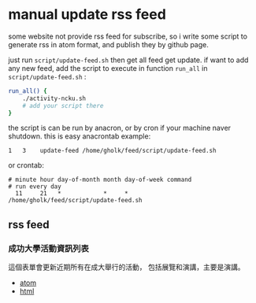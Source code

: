 # manual update rss feed
some website not provide rss feed for subscribe,
so i write some script to generate rss in atom format,
and publish they by github page.

just run `script/update-feed.sh` 
then get all feed get update.
if want to add any new feed,
add the script to execute 
in function `run_all` in `script/update-feed.sh` :

```sh
run_all() {
    ./activity-ncku.sh
    # add your script there
}
```

the script is can be run by anacron,
or by cron if your machine naver shutdown.
this is easy anacrontab example:

```anacrontab
1   3    update-feed /home/gholk/feed/script/update-feed.sh
```

or crontab:

```crontab
# minute hour day-of-month month day-of-week command
# run every day
  11     21   *            *     *           /home/gholk/feed/script/update-feed.sh
```

## rss feed

### 成功大學活動資訊列表
這個表單會更新近期所有在成大舉行的活動，
包括展覽和演講，主要是演講。

* [atom](http://gholk.github.io/feed/activity-ncku.xml)
* [html](http://activity.ncku.edu.tw)


